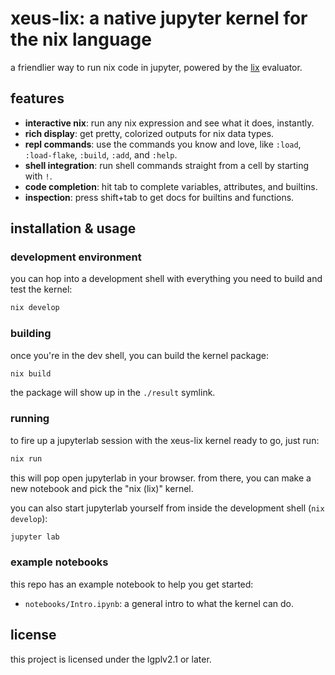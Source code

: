 # xeus-lix: a native jupyter kernel for the nix language

a friendlier way to run nix code in jupyter, powered by the [lix](https://lix.systems/) evaluator.

## features

*   **interactive nix**: run any nix expression and see what it does, instantly.
*   **rich display**: get pretty, colorized outputs for nix data types.
*   **repl commands**: use the commands you know and love, like `:load`, `:load-flake`, `:build`, `:add`, and `:help`.
*   **shell integration**: run shell commands straight from a cell by starting with `!`.
*   **code completion**: hit tab to complete variables, attributes, and builtins.
*   **inspection**: press shift+tab to get docs for builtins and functions.

## installation & usage

### development environment

you can hop into a development shell with everything you need to build and test the kernel:

```bash
nix develop
```

### building

once you're in the dev shell, you can build the kernel package:

```bash
nix build
```

the package will show up in the `./result` symlink.

### running

to fire up a jupyterlab session with the xeus-lix kernel ready to go, just run:

```bash
nix run
```

this will pop open jupyterlab in your browser. from there, you can make a new notebook and pick the "nix (lix)" kernel.

you can also start jupyterlab yourself from inside the development shell (`nix develop`):

```bash
jupyter lab
```

### example notebooks

this repo has an example notebook to help you get started:

*   `notebooks/Intro.ipynb`: a general intro to what the kernel can do.

## license

this project is licensed under the lgplv2.1 or later.
